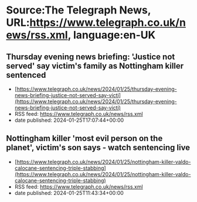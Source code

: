 # Source:The Telegraph News, URL:https://www.telegraph.co.uk/news/rss.xml, language:en-UK

## Thursday evening news briefing: 'Justice not served' say victim's family as Nottingham killer sentenced
 - [https://www.telegraph.co.uk/news/2024/01/25/thursday-evening-news-briefing-justice-not-served-say-victi](https://www.telegraph.co.uk/news/2024/01/25/thursday-evening-news-briefing-justice-not-served-say-victi)
 - RSS feed: https://www.telegraph.co.uk/news/rss.xml
 - date published: 2024-01-25T17:07:44+00:00



## Nottingham killer 'most evil person on the planet', victim's son says - watch sentencing live
 - [https://www.telegraph.co.uk/news/2024/01/25/nottingham-killer-valdo-calocane-sentencing-triple-stabbing](https://www.telegraph.co.uk/news/2024/01/25/nottingham-killer-valdo-calocane-sentencing-triple-stabbing)
 - RSS feed: https://www.telegraph.co.uk/news/rss.xml
 - date published: 2024-01-25T11:43:34+00:00



